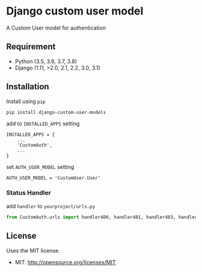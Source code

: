 # Django custom user model

A Custom User model for authentication

## Requirement
* Python (3.5, 3.6, 3.7, 3.8)
* Django (1.11, >2.0, 2.1, 2.2, 3.0, 3.1)

## Installation
Install using ``pip``
    
    pip install django-custom-user-models
    
add to ``INSTALLED_APPS`` setting

    INSTALLED_APPS = {
        ...
        'CustomAuth',
        ...
    }

set ``AUTH_USER_MODEL`` setting
    
    AUTH_USER_MODEL = 'CustomUser.User'

### Status Handler
add ``handler`` to ``yourproject/urls.py``
```python
from CustomAuth.urls import handler400, handler401, handler403, handler404, handler500
```
    
    
## License
Uses the MIT license.

* MIT: http://opensource.org/licenses/MIT